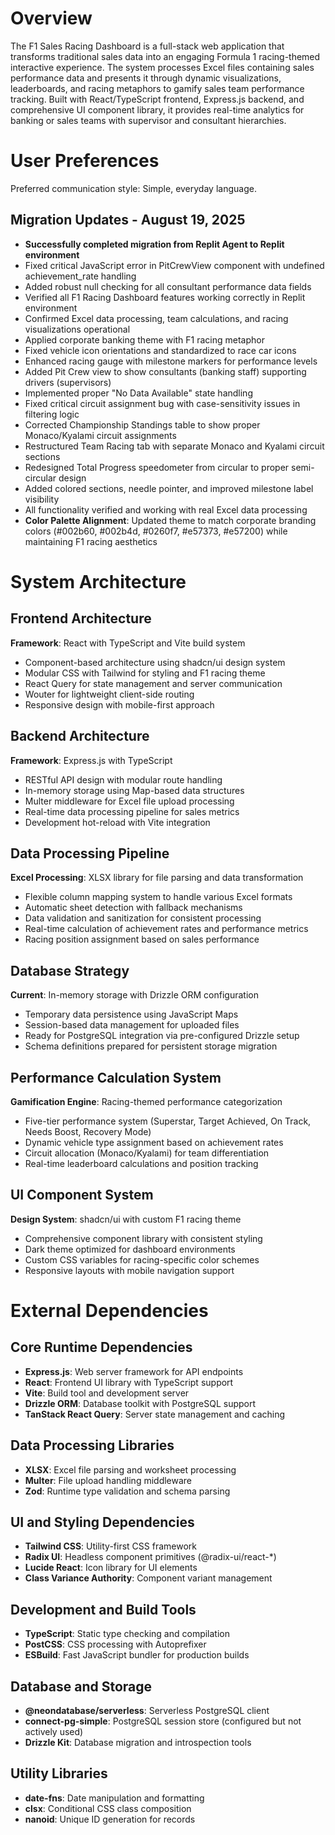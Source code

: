 # Overview

The F1 Sales Racing Dashboard is a full-stack web application that transforms traditional sales data into an engaging Formula 1 racing-themed interactive experience. The system processes Excel files containing sales performance data and presents it through dynamic visualizations, leaderboards, and racing metaphors to gamify sales team performance tracking. Built with React/TypeScript frontend, Express.js backend, and comprehensive UI component library, it provides real-time analytics for banking or sales teams with supervisor and consultant hierarchies.

# User Preferences

Preferred communication style: Simple, everyday language.

## Migration Updates - August 19, 2025
- **Successfully completed migration from Replit Agent to Replit environment**
- Fixed critical JavaScript error in PitCrewView component with undefined achievement_rate handling
- Added robust null checking for all consultant performance data fields
- Verified all F1 Racing Dashboard features working correctly in Replit environment
- Confirmed Excel data processing, team calculations, and racing visualizations operational
- Applied corporate banking theme with F1 racing metaphor
- Fixed vehicle icon orientations and standardized to race car icons
- Enhanced racing gauge with milestone markers for performance levels
- Added Pit Crew view to show consultants (banking staff) supporting drivers (supervisors)
- Implemented proper "No Data Available" state handling
- Fixed critical circuit assignment bug with case-sensitivity issues in filtering logic
- Corrected Championship Standings table to show proper Monaco/Kyalami circuit assignments
- Restructured Team Racing tab with separate Monaco and Kyalami circuit sections
- Redesigned Total Progress speedometer from circular to proper semi-circular design
- Added colored sections, needle pointer, and improved milestone label visibility
- All functionality verified and working with real Excel data processing
- **Color Palette Alignment**: Updated theme to match corporate branding colors (#002b60, #002b4d, #0260f7, #e57373, #e57200) while maintaining F1 racing aesthetics

# System Architecture

## Frontend Architecture
**Framework**: React with TypeScript and Vite build system
- Component-based architecture using shadcn/ui design system
- Modular CSS with Tailwind for styling and F1 racing theme
- React Query for state management and server communication
- Wouter for lightweight client-side routing
- Responsive design with mobile-first approach

## Backend Architecture
**Framework**: Express.js with TypeScript
- RESTful API design with modular route handling
- In-memory storage using Map-based data structures
- Multer middleware for Excel file upload processing
- Real-time data processing pipeline for sales metrics
- Development hot-reload with Vite integration

## Data Processing Pipeline
**Excel Processing**: XLSX library for file parsing and data transformation
- Flexible column mapping system to handle various Excel formats
- Automatic sheet detection with fallback mechanisms
- Data validation and sanitization for consistent processing
- Real-time calculation of achievement rates and performance metrics
- Racing position assignment based on sales performance

## Database Strategy
**Current**: In-memory storage with Drizzle ORM configuration
- Temporary data persistence using JavaScript Maps
- Session-based data management for uploaded files
- Ready for PostgreSQL integration via pre-configured Drizzle setup
- Schema definitions prepared for persistent storage migration

## Performance Calculation System
**Gamification Engine**: Racing-themed performance categorization
- Five-tier performance system (Superstar, Target Achieved, On Track, Needs Boost, Recovery Mode)
- Dynamic vehicle type assignment based on achievement rates
- Circuit allocation (Monaco/Kyalami) for team differentiation
- Real-time leaderboard calculations and position tracking

## UI Component System
**Design System**: shadcn/ui with custom F1 racing theme
- Comprehensive component library with consistent styling
- Dark theme optimized for dashboard environments
- Custom CSS variables for racing-specific color schemes
- Responsive layouts with mobile navigation support

# External Dependencies

## Core Runtime Dependencies
- **Express.js**: Web server framework for API endpoints
- **React**: Frontend UI library with TypeScript support
- **Vite**: Build tool and development server
- **Drizzle ORM**: Database toolkit with PostgreSQL support
- **TanStack React Query**: Server state management and caching

## Data Processing Libraries
- **XLSX**: Excel file parsing and worksheet processing
- **Multer**: File upload handling middleware
- **Zod**: Runtime type validation and schema parsing

## UI and Styling Dependencies
- **Tailwind CSS**: Utility-first CSS framework
- **Radix UI**: Headless component primitives (@radix-ui/react-*)
- **Lucide React**: Icon library for UI elements
- **Class Variance Authority**: Component variant management

## Development and Build Tools
- **TypeScript**: Static type checking and compilation
- **PostCSS**: CSS processing with Autoprefixer
- **ESBuild**: Fast JavaScript bundler for production builds

## Database and Storage
- **@neondatabase/serverless**: Serverless PostgreSQL client
- **connect-pg-simple**: PostgreSQL session store (configured but not actively used)
- **Drizzle Kit**: Database migration and introspection tools

## Utility Libraries
- **date-fns**: Date manipulation and formatting
- **clsx**: Conditional CSS class composition
- **nanoid**: Unique ID generation for records